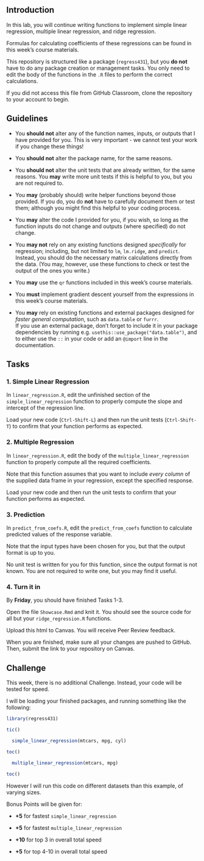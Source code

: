 
<!-- README.md is generated from README.Rmd. Please edit that file -->

## Introduction

In this lab, you will continue writing functions to implement simple
linear regression, multiple linear regression, and ridge regression.

Formulas for calculating coefficients of these regressions can be found
in this week’s course materials.

This repository is structured like a package (`regress431`), but you
**do not** have to do any package creation or management tasks. You only
need to edit the body of the functions in the `.R` files to perform the
correct calculations.

If you did not access this file from GitHub Classroom, clone the
repository to your account to begin.

## Guidelines

  - You **should not** alter any of the function names, inputs, or
    outputs that I have provided for you. This is very important - we
    cannot test your work if you change these things\!

  - You **should not** alter the package name, for the same reasons.

  - You **should not** alter the unit tests that are already written,
    for the same reasons. You **may** write more unit tests if this is
    helpful to you, but you are not required to.

  - You **may** (probably should) write helper functions beyond those
    provided. If you do, you do **not** have to carefully document them
    or test them; although you might find this helpful to your coding
    process.

  - You **may** alter the code I provided for you, if you wish, so long
    as the function inputs do not change and outputs (where specified)
    do not change.

  - You **may not** rely on any existing functions designed
    *specifically* for regression; including, but not limited to `lm`,
    `lm.ridge`, and `predict`. Instead, you should do the necessary
    matrix calculations directly from the data. (You may, however, use
    these functions to check or test the output of the ones you write.)

  - You **may** use the `qr` functions included in this week’s course
    materials.

  - You **must** implement gradient descent yourself from the
    expressions in this week’s course materials.

  - You **may** rely on existing functions and external packages
    designed for *faster general computation*, such as `data.table` or
    `furrr`.  
    If you use an external package, don’t forget to include it in your
    package dependencies by running
    e.g. `usethis::use_package("data.table")`, and to either use the
    `::` in your code or add an `@import` line in the documentation.

## Tasks

### 1\. Simple Linear Regression

In `linear_regression.R`, edit the unfinished section of the
`simple_linear_regression` function to properly compute the slope and
intercept of the regression line.

Load your new code (`Ctrl-Shift-L`) and then run the unit tests
(`Ctrl-Shift-T`) to confirm that your function performs as expected.

### 2\. Multiple Regression

In `linear_regression.R`, edit the body of the
`multiple_linear_regression` function to properly compute all the
required coefficients.

Note that this function assumes that you want to include *every column*
of the supplied data frame in your regression, except the specified
response.

Load your new code and then run the unit tests to confirm that your
function performs as expected.

### 3\. Prediction

In `predict_from_coefs.R`, edit the `predict_from_coefs` function to
calculate predicted values of the response variable.

Note that the input types have been chosen for you, but that the output
format is up to you.

No unit test is written for you for this function, since the output
format is not known. You are not required to write one, but you may find
it useful.

### 4\. Turn it in

By **Friday**, you should have finished Tasks 1-3.

Open the file `Showcase.Rmd` and knit it. You should see the source code
for all but your `ridge_regression.R` functions.

Upload this html to Canvas. You will receive Peer Review feedback.

When you are finished, make sure all your changes are pushed to GitHub.
Then, submit the link to your repository on Canvas.

## Challenge

This week, there is no additional Challenge. Instead, your code will be
tested for speed.

I will be loading your finished packages, and running something like the
following:

``` r
library(regress431)

tic()

  simple_linear_regression(mtcars, mpg, cyl)

toc()

  multiple_linear_regression(mtcars, mpg)
  
toc()
```

However I will run this code on different datasets than this example, of
varying sizes.

Bonus Points will be given for:

  - **+5** for fastest `simple_linear_regression`

  - **+5** for fastest `multiple_linear_regression`

  - **+10** for top 3 in overall total speed

  - **+5** for top 4-10 in overall total speed
